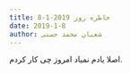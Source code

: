 ```yaml
---
title: خاطره روز 2019-1-8
date: 2019-1-8
author: شعبان محمد حسنی
---
```


اصلا یادم نمیاد امروز چی کار کردم.
